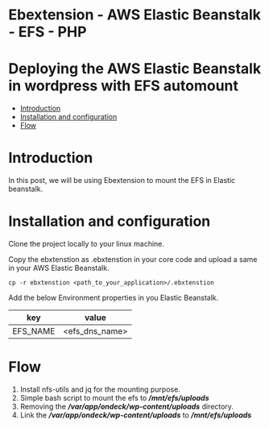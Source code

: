 # Ebextension - AWS Elastic Beanstalk - EFS - PHP
# Deploying the AWS Elastic Beanstalk in wordpress with EFS automount
- [Introduction](#Introduction)
- [Installation and configuration](#Installation-and-configuration)
- [Flow](#Flow)

# Introduction
In this post, we will be using Ebextension to mount the EFS in Elastic beanstalk.

# Installation and configuration
Clone the project locally to your linux machine.

Copy the ebxtenstion as .ebxtenstion in your core code and upload a same in your AWS Elastic Beanstalk.

```
cp -r ebxtenstion <path_to_your_application>/.ebxtenstion
```

Add the below Environment properties in you Elastic Beanstalk.

| key | value |
| ------------- | ------------- |
| EFS_NAME              | <efs_dns_name>        |

# Flow

1. Install nfs-utils and jq for the mounting purpose.
2. Simple bash script to mount the efs to ***/mnt/efs/uploads***
3. Removing the ***/var/app/ondeck/wp-content/uploads*** directory.
4. Link the ***/var/app/ondeck/wp-content/uploads*** to ***/mnt/efs/uploads***


